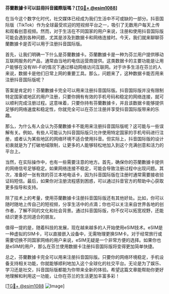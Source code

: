 **芬蘭數據卡可以註冊抖音國際版嗎？[[TG💪+ @esim1088](https://t.me/s/esim1088)]**

在当今这个数字化时代，社交媒体已经成为我们生活中不可或缺的一部分。抖音国际版（TikTok）作为全球最受欢迎的短视频平台之一，吸引了无数用户每天上传和观看创意视频。然而，对于生活在不同国家的用户来说，注册和使用抖音国际版可能会遇到各种问题，尤其是涉及到数据卡和网络连接时。今天，我们就来聊聊芬蘭數據卡是否可以用于注册抖音国际版。

首先，让我们明确一下什么是芬蘭數據卡。芬蘭數據卡是一种为芬兰用户提供移动互联网服务的产品，通常由当地的电信运营商提供。这类数据卡的主要功能是让用户能够在没有Wi-Fi的情况下通过移动网络访问互联网。对于许多生活在芬兰的人来说，数据卡是他们日常上网的重要工具。那么，问题来了，这种数据卡能否用来注册抖音国际版呢？

答案是肯定的！芬蘭數據卡完全可以用来注册抖音国际版。抖音国际版并没有限制特定国家或地区的用户注册，只要你拥有有效的手机号码和稳定的网络连接，就可以顺利完成注册过程。这意味着，只要你持有芬蘭數據卡，并且该数据卡能够提供足够的网络速度和稳定性，你就完全可以在芬兰注册并享受抖音国际版带来的乐趣。

那么，为什么有人会认为芬蘭數據卡不能用来注册抖音国际版呢？这可能与一些误解有关。例如，有些人可能认为抖音国际版只允许使用特定国家的手机号码进行注册，或者认为某些地区的网络环境不适合使用抖音。但实际上，抖音国际版的设计初衷就是为了打破地域限制，让更多的人能够轻松地加入到这个充满创意和活力的平台上。

当然，在实际操作中，也有一些需要注意的地方。首先，确保你的芬蘭數據卡提供的网络信号足够稳定。如果网络连接不稳定，可能会导致注册过程中出现问题。其次，准备好一张有效的芬兰本地电话卡，因为抖音国际版在注册时通常需要接收验证码短信。最后，如果你对注册流程感到困惑，可以通过抖音官方的帮助中心获取更多指导和支持。

除了技术上的考量，使用芬蘭數據卡注册抖音国际版还有其他好处。比如，你可以随时随地上传自己的短视频，分享生活中的点滴；你也可以关注来自世界各地的创作者，了解不同的文化和社会背景。通过抖音国际版，你不仅可以拓宽视野，还能结识更多志同道合的朋友。

值得一提的是，随着科技的发展，现在越来越多的人开始使用eSIM技术。eSIM是一种虚拟的SIM卡，可以直接嵌入设备中，无需物理更换SIM卡。对于经常旅行或需要切换不同国家网络的用户来说，eSIM无疑是一个非常方便的选择。如果你也是eSIM的用户，那么在芬兰使用数据卡注册抖音国际版将变得更加简单快捷。

总之，芬蘭數據卡完全可以用来注册抖音国际版。只要你的网络环境稳定，手机设备支持相关功能，你就能够顺利地加入这个全球化的社交平台。无论是为了娱乐、学习还是社交，抖音国际版都能为你带来全新的体验。希望这篇文章能帮助你更好地理解和利用这一功能，让你在芬兰的生活更加丰富多彩！

[[TG💪+ @esim1088](https://t.me/s/esim1088) ![Image](https://i.postimg.cc/4NQfJmqS/Snipaste-2025-05-13-00-14-12.png)]